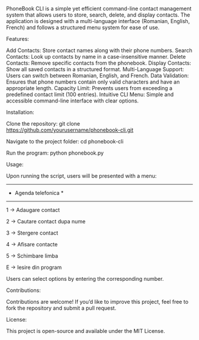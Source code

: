 PhoneBook CLI is a simple yet efficient command-line contact management system that allows users to store, search, delete, and display contacts. The application is designed with a multi-language interface (Romanian, English, French) and follows a structured menu system for ease of use.

Features:

Add Contacts: Store contact names along with their phone numbers.
Search Contacts: Look up contacts by name in a case-insensitive manner.
Delete Contacts: Remove specific contacts from the phonebook.
Display Contacts: Show all saved contacts in a structured format.
Multi-Language Support: Users can switch between Romanian, English, and French.
Data Validation: Ensures that phone numbers contain only valid characters and have an appropriate length.
Capacity Limit: Prevents users from exceeding a predefined contact limit (100 entries).
Intuitive CLI Menu: Simple and accessible command-line interface with clear options.

Installation:

Clone the repository:
git clone https://github.com/yourusername/phonebook-cli.git

Navigate to the project folder:
cd phonebook-cli

Run the program:
python phonebook.py

Usage:

Upon running the script, users will be presented with a menu:

 *****************
* Agenda telefonica *
 *****************

1 -> Adaugare contact

2 -> Cautare contact dupa nume

3 -> Stergere contact

4 -> Afisare contacte

5 -> Schimbare limba

E -> Iesire din program

Users can select options by entering the corresponding number.

Contributions:

Contributions are welcome! If you’d like to improve this project, feel free to fork the repository and submit a pull request.

License:

This project is open-source and available under the MIT License.
